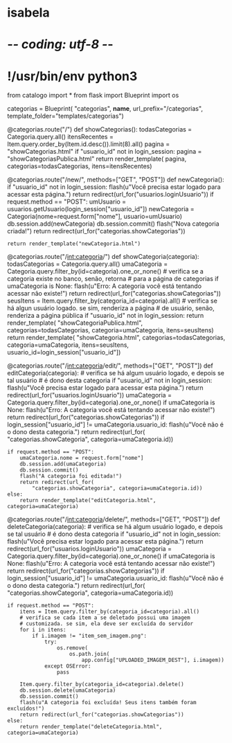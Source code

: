 # isabela
# -*- coding: utf-8 -*-
# !/usr/bin/env python3

from catalogo import *
from flask import Blueprint
import os

categorias = Blueprint(
    "categorias", __name__,
    url_prefix="/categorias",
    template_folder="templates/categorias")


@categorias.route("/")
def showCategorias():
    todasCategorias = Categoria.query.all()
    itensRecentes = Item.query.order_by(Item.id.desc()).limit(8).all()
    pagina = "showCategorias.html"
    if "usuario_id" not in login_session:
        pagina = "showCategoriasPublica.html"
    return render_template(
        pagina, categorias=todasCategorias, itens=itensRecentes)


@categorias.route("/new/", methods=["GET", "POST"])
def newCategoria():
    if "usuario_id" not in login_session:
        flash(u"Você precisa estar logado para acessar esta página.")
        return redirect(url_for("usuarios.loginUsuario"))
    if request.method == "POST":
        umUsuario = usuarios.getUsuario(login_session["usuario_id"])
        newCategoria = Categoria(nome=request.form["nome"], usuario=umUsuario)
        db.session.add(newCategoria)
        db.session.commit()
        flash("Nova categoria criada!")
        return redirect(url_for("categorias.showCategorias"))

    return render_template("newCategoria.html")


@categorias.route("/<int:categoria>/")
def showCategoria(categoria):
    todasCategorias = Categoria.query.all()
    umaCategoria = Categoria.query.filter_by(id=categoria).one_or_none()
    # verifica se a categoria existe no banco, senão, retorna
    # para a página de categorias
    if umaCategoria is None:
        flash(u"Erro: A categoria você está tentando acessar não existe!")
        return redirect(url_for("categorias.showCategorias"))
    seusItens = Item.query.filter_by(categoria_id=categoria).all()
    # verifica se há algun usuário logado. se sim, renderiza a página
    # de usuário, senão, renderiza a página pública
    if "usuario_id" not in login_session:
        return render_template(
            "showCategoriaPublica.html", categorias=todasCategorias,
            categoria=umaCategoria, itens=seusItens)
    return render_template(
        "showCategoria.html", categorias=todasCategorias,
        categoria=umaCategoria, itens=seusItens,
        usuario_id=login_session["usuario_id"])


@categorias.route("/<int:categoria>/edit/", methods=["GET", "POST"])
def editCategoria(categoria):
    # verifica se há algum usuário logado, e depois se tal usuário
    # é dono desta categoria
    if "usuario_id" not in login_session:
        flash(u"Você precisa estar logado para acessar esta página.")
        return redirect(url_for("usuarios.loginUsuario"))
    umaCategoria = Categoria.query.filter_by(id=categoria).one_or_none()
    if umaCategoria is None:
        flash(u"Erro: A categoria você está tentando acessar não existe!")
        return redirect(url_for("categorias.showCategorias"))
    if login_session["usuario_id"] != umaCategoria.usuario_id:
        flash(u"Você não é o dono desta categoria.")
        return redirect(url_for(
            "categorias.showCategoria", categoria=umaCategoria.id))

    if request.method == "POST":
        umaCategoria.nome = request.form["nome"]
        db.session.add(umaCategoria)
        db.session.commit()
        flash("A categoria foi editada!")
        return redirect(url_for(
            "categorias.showCategoria", categoria=umaCategoria.id))
    else:
        return render_template("editCategoria.html", categoria=umaCategoria)


@categorias.route("/<int:categoria>/delete/", methods=["GET", "POST"])
def deleteCategoria(categoria):
    # verifica se há algum usuário logado, e depois se tal usuário
    # é dono desta categoria
    if "usuario_id" not in login_session:
        flash(u"Você precisa estar logado para acessar esta página.")
        return redirect(url_for("usuarios.loginUsuario"))
    umaCategoria = Categoria.query.filter_by(id=categoria).one_or_none()
    if umaCategoria is None:
        flash(u"Erro: A categoria você está tentando acessar não existe!")
        return redirect(url_for("categorias.showCategorias"))
    if login_session["usuario_id"] != umaCategoria.usuario_id:
        flash(u"Você não é o dono desta categoria.")
        return redirect(url_for(
            "categorias.showCategoria", categoria=umaCategoria.id))

    if request.method == "POST":
        itens = Item.query.filter_by(categoria_id=categoria).all()
        # verifica se cada item a se deletado possui uma imagem
        # customizada. se sim, ela deve ser excluída do servidor
        for i in itens:
            if i.imagem != "item_sem_imagem.png":
                try:
                    os.remove(
                        os.path.join(
                            app.config["UPLOADED_IMAGEM_DEST"], i.imagem))
                except OSError:
                    pass

        Item.query.filter_by(categoria_id=categoria).delete()
        db.session.delete(umaCategoria)
        db.session.commit()
        flash(u"A categoria foi excluída! Seus itens também foram excluídos!")
        return redirect(url_for("categorias.showCategorias"))
    else:
        return render_template("deleteCategoria.html", categoria=umaCategoria)
